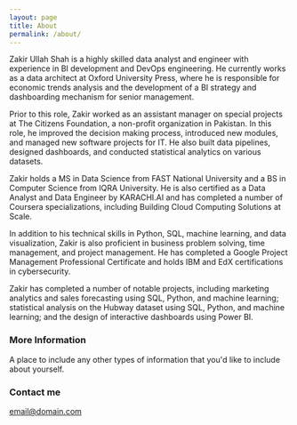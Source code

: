 ```yaml
---
layout: page
title: About
permalink: /about/
---
```


Zakir Ullah Shah is a highly skilled data analyst and engineer with experience in BI development and DevOps engineering. He currently works as a data architect at Oxford University Press, where he is responsible for economic trends analysis and the development of a BI strategy and dashboarding mechanism for senior management.

Prior to this role, Zakir worked as an assistant manager on special projects at The Citizens Foundation, a non-profit organization in Pakistan. In this role, he improved the decision making process, introduced new modules, and managed new software projects for IT. He also built data pipelines, designed dashboards, and conducted statistical analytics on various datasets.

Zakir holds a MS in Data Science from FAST National University and a BS in Computer Science from IQRA University. He is also certified as a Data Analyst and Data Engineer by KARACHI.AI and has completed a number of Coursera specializations, including Building Cloud Computing Solutions at Scale.

In addition to his technical skills in Python, SQL, machine learning, and data visualization, Zakir is also proficient in business problem solving, time management, and project management. He has completed a Google Project Management Professional Certificate and holds IBM and EdX certifications in cybersecurity.

Zakir has completed a number of notable projects, including marketing analytics and sales forecasting using SQL, Python, and machine learning; statistical analysis on the Hubway dataset using SQL, Python, and machine learning; and the design of interactive dashboards using Power BI.

### More Information

A place to include any other types of information that you'd like to include about yourself.

### Contact me

[email@domain.com](mailto:zakirkhanaleemi101@gmail.com)
